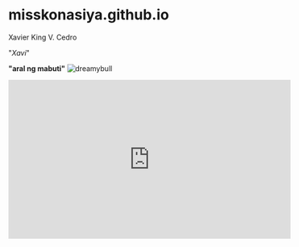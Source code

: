 # misskonasiya.github.io
Xavier King V. Cedro

"*Xavi*"

**"aral ng mabuti"**
![dreamybull](https://user-images.githubusercontent.com/122416352/211981060-72d75e7e-5757-453a-a6c7-39dd65a29de5.jpg)

<iframe width="560" height="315" src="https://www.youtube.com/embed/LYmWO4vvYHg" title="YouTube video player" frameborder="0" allow="accelerometer; autoplay; clipboard-write; encrypted-media; gyroscope; picture-in-picture; web-share" allowfullscreen></iframe>
